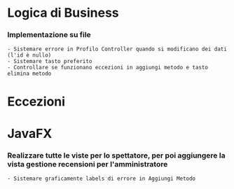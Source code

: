 # Logica di Business
### Implementazione su file
	- Sistemare errore in Profilo Controller quando si modificano dei dati (l'id è nullo)
	- Sistemare tasto preferito
	- Controllare se funzionano eccezioni in aggiungi metodo e tasto elimina metodo
	
# Eccezioni
		
# JavaFX
### Realizzare tutte le viste per lo spettatore, per poi aggiungere la vista gestione recensioni per l'amministratore

	- Sistemare graficamente labels di errore in Aggiungi Metodo